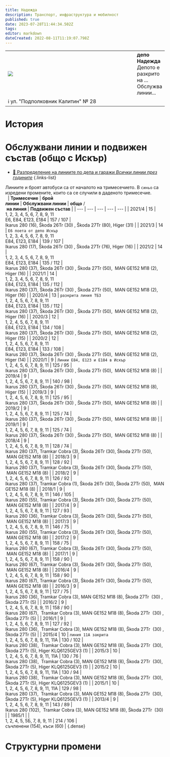 ```yaml
---
title: Надежда
description: Транспорт, инфраструктура и мобилност
published: true
date: 2023-07-28T11:44:34.502Z
tags: 
editor: markdown
dateCreated: 2022-08-11T11:19:07.798Z
---
```


<table style="width:100%">
  <tr>
    <td style="width:400px"><img src="https://drive.google.com/uc?id=1ArZJmWy81jEkZKQitv8orEgyWWkQNo_c"></td>
    <td><b>депо Надежда </b><br> Депото е разкрито на ... <br>Обслужва линии... </td> 
  </tr>
      <td colspan=2 >ℹ️ ул. "Подполковник Калитин" № 28
</td>
</table>




# История

# Обслужвани линии и подвижен състав (общо с Искър)
- [:1234: Разпределение на линиите по депа и гаражи *Всички линии през годините*](/bg/public-transport/lines-by-garages)
{.links-list}

Линиите и броят автобуси са от началото на тримесечието. В `синьо` са изредени промените, които са се случили в даденото тримесечие.   
 
| **Тримесечие** | **брой**  <br>**линии** | **Обслужвани линии** | **общо** /  <br> **на линия** | **Подвижен състав** |
| --- | --- | --- | --- | --- |
|  2021/4  |  15  |   <br> 1, 2, 3, 4, 5, 6, 7, 8, 9, 11  <br>Е6, Е84, Е123, Е184  |  157 / 107  |   <br> Ikarus 280 (16), Škoda 26Tr (30) , Škoda 27Tr (80), Higer (31)  | 
|  2021/3  |  14  |  `Е6 поета от депо Искър` <br> 1, 2, 3, 4, 5, 6, 7, 8, 9, 11  <br>Е84, Е123, Е184  |  139 / 107  |   <br> Ikarus 280 (17), Škoda 26Tr (30) , Škoda 27Tr (76), Higer (16)  | 
|  2021/2  |  14  |   <br> 1, 2, 3, 4, 5, 6, 7, 8, 9, 11  <br>Е84, Е123, Е184  |  135 / 112  |   <br> Ikarus 280 (37), Škoda 26Tr (30) , Škoda 27Tr (50),  MAN GE152 M18 (2), Higer (16)  | 
|  2021/1  |  14  |   <br> 1, 2, 3, 4, 5, 6, 7, 8, 9, 11  <br>Е84, Е123, Е184  |  135 / 112  |   <br> Ikarus 280 (37), Škoda 26Tr (30) , Škoda 27Tr (50),  MAN GE152 M18 (2), Higer (16)  | 
|  2020/4  |  13  |  `разкрита линия ТБ3` <br> 1, 2, 4, 5, 6, 7, 8, 9, 11  <br>Е84, Е123, Е184  |  135 / 112  |   <br> Ikarus 280 (37), Škoda 26Tr (30) , Škoda 27Tr (50),  MAN GE152 M18 (2), Higer (16)  | 
|  2020/3  |  12  |   <br> 1, 2, 4, 5, 6, 7, 8, 9, 11  <br>Е84, Е123, Е184  |  134 / 108  |   <br> Ikarus 280 (37), Škoda 26Tr (30) , Škoda 27Tr (50),  MAN GE152 M18 (2), Higer (15)  | 
|  2020/2  |  12  |   <br> 1, 2, 4, 5, 6, 7, 8, 9, 11  <br>Е84, Е123, Е184  |  133 / 108  |   <br> Ikarus 280 (37), Škoda 26Tr (30) , Škoda 27Tr (50),  MAN GE152 M18 (2), Higer (14)  | 
|  2020/1  |  9  |  `Линии Е84, Е123 и Е184 в Искър` <br> 1, 2, 4, 5, 6, 7, 8, 9, 11  |  125 / 95  |   <br> Ikarus 280 (37), Škoda 26Tr (30) , Škoda 27Tr (50),  MAN GE152 M18 (8)  | 
|  2019/4  |  9  |   <br> 1, 2, 4, 5, 6, 7, 8, 9, 11  |  140 / 98  |   <br> Ikarus 280 (37), Škoda 26Tr (30) , Škoda 27Tr (50),  MAN GE152 M18 (8), Higer (15)  | 
|  2019/3  |  9  |   <br> 1, 2, 4, 5, 6, 7, 8, 9, 11  |  125 / 95  |   <br> Ikarus 280 (37), Škoda 26Tr (30) , Škoda 27Tr (50),  MAN GE152 M18 (8)  | 
|  2019/2  |  9  |   <br> 1, 2, 4, 5, 6, 7, 8, 9, 11  |  125 / 74  |   <br> Ikarus 280 (37), Škoda 26Tr (30) , Škoda 27Tr (50),  MAN GE152 M18 (8)  | 
|  2019/1  |  9  |   <br> 1, 2, 4, 5, 6, 7, 8, 9, 11  |  125 / 74  |   <br> Ikarus 280 (37), Škoda 26Tr (30) , Škoda 27Tr (50),  MAN GE152 M18 (8)  | 
|  2018/4  |  9  |   <br> 1, 2, 4, 5, 6, 7, 8, 9, 11  |  128 / 74  |   <br> Ikarus 280 (37), Tramkar Cobra (3), Škoda 26Tr (30), Škoda 27Tr (50),  MAN GE152 M18 (8)  | 
|  2018/3  |  9  |   <br> 1, 2, 4, 5, 6, 7, 8, 9, 11  |  128 / 92  |   <br> Ikarus 280 (37), Tramkar Cobra (3), Škoda 26Tr (30), Škoda 27Tr (50),  MAN GE152 M18 (8)  | 
|  2018/2  |  9  |   <br> 1, 2, 4, 5, 6, 7, 8, 9, 11  |  126 / 92  |   <br> Ikarus 280 (37), Tramkar Cobra (1), Škoda 26Tr (30), Škoda 27Tr (50),  MAN GE152 M18 (8)  | 
|  2018/1  |  9  |   <br> 1, 2, 4, 5, 6, 7, 8, 9, 11  |  146 / 105  |   <br> Ikarus 280 (55), Tramkar Cobra (3), Škoda 26Tr (30), Škoda 27Tr (50),  MAN GE152 M18 (8)  | 
|  2017/4  |  9  |   <br> 1, 2, 4, 5, 6, 7, 8, 9, 11  |  127 / 93  |   <br> Ikarus 280 (36), Tramkar Cobra (3), Škoda 26Tr (30), Škoda 27Tr (50),  MAN GE152 M18 (8)  | 
|  2017/3  |  9  |   <br> 1, 2, 4, 5, 6, 7, 8, 9, 11  |  146 / 75  |   <br> Ikarus 280 (55), Tramkar Cobra (3), Škoda 26Tr (30), Škoda 27Tr (50),  MAN GE152 M18 (8)  | 
|  2017/2  |  9  |   <br> 1, 2, 4, 5, 6, 7, 8, 9, 11  |  158 / 75  |   <br> Ikarus 280 (67), Tramkar Cobra (3), Škoda 26Tr (30), Škoda 27Tr (50),  MAN GE152 M18 (8)  | 
|  2017/1  |  9  |   <br> 1, 2, 4, 5, 6, 7, 8, 9, 11  |  158 / 90  |   <br> Ikarus 280 (67), Tramkar Cobra (3), Škoda 26Tr (30), Škoda 27Tr (50),  MAN GE152 M18 (8)  | 
|  2016/4  |  9  |   <br> 1, 2, 4, 5, 6, 7, 8, 9, 11  |  158 / 90  |   <br> Ikarus 280 (67), Tramkar Cobra (3), Škoda 26Tr (30), Škoda 27Tr (50),  MAN GE152 M18 (8)  | 
|  2016/3  |  9  |   <br> 1, 2, 4, 5, 6, 7, 8, 9, 11  |  127 / 75  |   <br> Ikarus 280 (36), Tramkar Cobra (3), MAN GE152 M18 (8), Škoda 27Tr  (30) , Škoda 27Tr (5)  | 
|  2016/2  |  9  |   <br> 1, 2, 4, 5, 6, 7, 8, 9, 11  |  158 / 90  |   <br> Ikarus 280 (67),  Tramkar Cobra (3), MAN GE152 M18 (8), Škoda 27Tr  (30) , Škoda 27Tr (5)  | 
|  2016/1  |  9  |   <br> 1, 2, 4, 5, 6, 7, 8, 9, 11  |  127 / 92  |   <br> Ikarus 280 (36),  Tramkar Cobra (3), MAN GE152 M18 (8), Škoda 27Tr  (30) , Škoda 27Tr (5)  | 
|  2015/4  |  10  |  `линия 11А закрита` <br> 1, 2, 4, 5, 6, 7, 8, 9, 11, 11A  |  130 / 102  |   <br> Ikarus 280 (38),  Tramkar Cobra (3), MAN GE152 M18 (8), Škoda 27Tr  (30), Škoda 27Tr (5), Higer KLQ6125GEV3 (1)  | 
|  2015/3  |  10  |   <br> 1, 2, 4, 5, 6, 7, 8, 9, 11, 11A  |  130 / 76  |   <br> Ikarus 280 (38),  Tramkar Cobra (3), MAN GE152 M18 (8), Škoda 27Tr  (30), Škoda 27Tr (5), Higer KLQ6125GEV3 (1)  | 
|  2015/2  |  10  |   <br> 1, 2, 4, 5, 6, 7, 8, 9, 11, 11A  |  130 / 94  |   <br> Ikarus 280 (38),  Tramkar Cobra (3), MAN GE152 M18 (8), Škoda 27Tr  (30), Škoda 27Tr (5), Higer KLQ6125GEV3 (1)  | 
|  2015/1  |  10  |   <br> 1, 2, 4, 5, 6, 7, 8, 9, 11, 11A  |  129 / 98  |   <br> Ikarus 280 (37),  Tramkar Cobra (3), MAN GE152 M18 (8), Škoda 27Tr  (30), Škoda 27Tr (5), Higer KLQ6125GEV3 (1)  | 
|  2013/4  |  9  |   <br> 1, 2, 4, 5, 6, 7, 8, 9, 11  |  143 / 89  |   <br> Ikarus 280 (102),  Tramkar Cobra (3), MAN GE152 M18 (8), Škoda 27Tr  (30)  | 
|  1985/1  |    |   <br> 1, 2, 4, 5, 5Б, 7, 8, 9, 11  |  214 / 106  |   <br> съчленени (154), къси (60)  | 
{.dense}

# Структурни промени